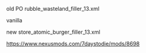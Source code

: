 old PO
rubble_wasteland_filler_13.xml

vanilla

new
store_atomic_burger_filler_13.xml

https://www.nexusmods.com/7daystodie/mods/8698